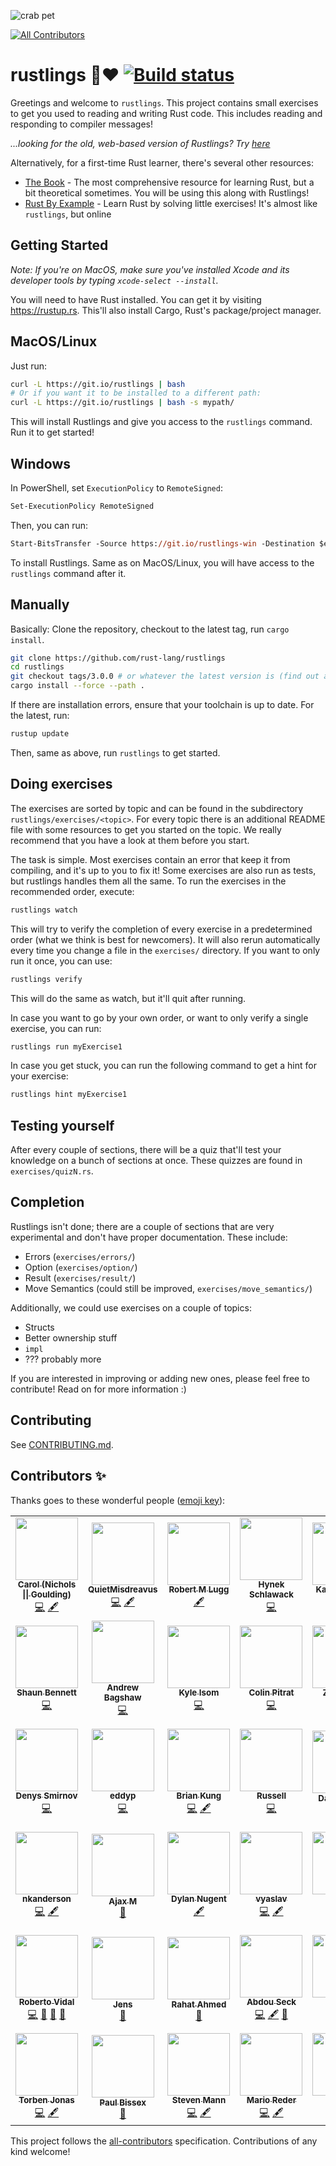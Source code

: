 ![crab pet](https://i.imgur.com/LbZJgmm.gif)
<!-- ALL-CONTRIBUTORS-BADGE:START - Do not remove or modify this section -->
[![All Contributors](https://img.shields.io/badge/all_contributors-48-orange.svg?style=flat-square)](#contributors-)
<!-- ALL-CONTRIBUTORS-BADGE:END -->

# rustlings 🦀❤️ [![Build status](https://badge.buildkite.com/7af93d81dc522c67a1ec8e33ff5705861b1cb36360b774807f.svg)](https://buildkite.com/mokou/rustlings)

Greetings and welcome to `rustlings`. This project contains small exercises to get you used to reading and writing Rust code. This includes reading and responding to compiler messages!

_...looking for the old, web-based version of Rustlings? Try [here](https://github.com/rust-lang/rustlings/tree/rustlings-1)_

Alternatively, for a first-time Rust learner, there's several other resources:

- [The Book](https://doc.rust-lang.org/book/index.html) - The most comprehensive resource for learning Rust, but a bit theoretical sometimes. You will be using this along with Rustlings!
- [Rust By Example](https://doc.rust-lang.org/rust-by-example/index.html) - Learn Rust by solving little exercises! It's almost like `rustlings`, but online

## Getting Started

_Note: If you're on MacOS, make sure you've installed Xcode and its developer tools by typing `xcode-select --install`._

You will need to have Rust installed. You can get it by visiting https://rustup.rs. This'll also install Cargo, Rust's package/project manager.

## MacOS/Linux

Just run:

```bash
curl -L https://git.io/rustlings | bash
# Or if you want it to be installed to a different path:
curl -L https://git.io/rustlings | bash -s mypath/
```

This will install Rustlings and give you access to the `rustlings` command. Run it to get started!

## Windows

In PowerShell, set `ExecutionPolicy` to `RemoteSigned`:

```ps
Set-ExecutionPolicy RemoteSigned
```

Then, you can run:

```ps
Start-BitsTransfer -Source https://git.io/rustlings-win -Destination $env:TMP/install_rustlings.ps1; Unblock-File $env:TMP/install_rustlings.ps1; Invoke-Expression $env:TMP/install_rustlings.ps1
```

To install Rustlings. Same as on MacOS/Linux, you will have access to the `rustlings` command after it.

## Manually

Basically: Clone the repository, checkout to the latest tag, run `cargo install`.

```bash
git clone https://github.com/rust-lang/rustlings
cd rustlings
git checkout tags/3.0.0 # or whatever the latest version is (find out at https://github.com/rust-lang/rustlings/releases/latest)
cargo install --force --path .
```

If there are installation errors, ensure that your toolchain is up to date. For the latest, run:
```bash
rustup update
```

Then, same as above, run `rustlings` to get started.

## Doing exercises

The exercises are sorted by topic and can be found in the subdirectory `rustlings/exercises/<topic>`. For every topic there is an additional README file with some resources to get you started on the topic. We really recommend that you have a look at them before you start.

The task is simple. Most exercises contain an error that keep it from compiling, and it's up to you to fix it! Some exercises are also run as tests, but rustlings handles them all the same. To run the exercises in the recommended order, execute:

```bash
rustlings watch
```

This will try to verify the completion of every exercise in a predetermined order (what we think is best for newcomers). It will also rerun automatically every time you change a file in the `exercises/` directory. If you want to only run it once, you can use:

```bash
rustlings verify
```

This will do the same as watch, but it'll quit after running.

In case you want to go by your own order, or want to only verify a single exercise, you can run:

```bash
rustlings run myExercise1
```

In case you get stuck, you can run the following command to get a hint for your
exercise:

``` bash
rustlings hint myExercise1
```

## Testing yourself

After every couple of sections, there will be a quiz that'll test your knowledge on a bunch of sections at once. These quizzes are found in `exercises/quizN.rs`.

## Completion

Rustlings isn't done; there are a couple of sections that are very experimental and don't have proper documentation. These include:

- Errors (`exercises/errors/`)
- Option (`exercises/option/`)
- Result (`exercises/result/`)
- Move Semantics (could still be improved, `exercises/move_semantics/`)

Additionally, we could use exercises on a couple of topics:

- Structs
- Better ownership stuff
- `impl`
- ??? probably more

If you are interested in improving or adding new ones, please feel free to contribute! Read on for more information :)

## Contributing

See [CONTRIBUTING.md](./CONTRIBUTING.md).

## Contributors ✨

Thanks goes to these wonderful people ([emoji key](https://allcontributors.org/docs/en/emoji-key)):

<!-- ALL-CONTRIBUTORS-LIST:START - Do not remove or modify this section -->
<!-- prettier-ignore-start -->
<!-- markdownlint-disable -->
<table>
  <tr>
    <td align="center"><a href="http://carol-nichols.com"><img src="https://avatars2.githubusercontent.com/u/193874?v=4" width="100px;" alt=""/><br /><sub><b>Carol (Nichols &#124;&#124; Goulding)</b></sub></a><br /><a href="https://github.com/fmoko/rustlings/commits?author=carols10cents" title="Code">💻</a> <a href="#content-carols10cents" title="Content">🖋</a></td>
    <td align="center"><a href="https://twitter.com/QuietMisdreavus"><img src="https://avatars2.githubusercontent.com/u/5217170?v=4" width="100px;" alt=""/><br /><sub><b>QuietMisdreavus</b></sub></a><br /><a href="https://github.com/fmoko/rustlings/commits?author=QuietMisdreavus" title="Code">💻</a> <a href="#content-QuietMisdreavus" title="Content">🖋</a></td>
    <td align="center"><a href="https://github.com/robertlugg"><img src="https://avatars0.githubusercontent.com/u/6054540?v=4" width="100px;" alt=""/><br /><sub><b>Robert M Lugg</b></sub></a><br /><a href="#content-robertlugg" title="Content">🖋</a></td>
    <td align="center"><a href="https://hynek.me/about/"><img src="https://avatars3.githubusercontent.com/u/41240?v=4" width="100px;" alt=""/><br /><sub><b>Hynek Schlawack</b></sub></a><br /><a href="https://github.com/fmoko/rustlings/commits?author=hynek" title="Code">💻</a></td>
    <td align="center"><a href="https://spacekookie.de"><img src="https://avatars0.githubusercontent.com/u/7669898?v=4" width="100px;" alt=""/><br /><sub><b>Katharina Fey</b></sub></a><br /><a href="https://github.com/fmoko/rustlings/commits?author=spacekookie" title="Code">💻</a></td>
    <td align="center"><a href="https://github.com/lukabavdaz"><img src="https://avatars0.githubusercontent.com/u/9624558?v=4" width="100px;" alt=""/><br /><sub><b>lukabavdaz</b></sub></a><br /><a href="https://github.com/fmoko/rustlings/commits?author=lukabavdaz" title="Code">💻</a> <a href="#content-lukabavdaz" title="Content">🖋</a></td>
    <td align="center"><a href="http://vestera.as"><img src="https://avatars2.githubusercontent.com/u/4187449?v=4" width="100px;" alt=""/><br /><sub><b>Erik Vesteraas</b></sub></a><br /><a href="https://github.com/fmoko/rustlings/commits?author=evestera" title="Code">💻</a></td>
    <td align="center"><a href="https://github.com/Delet0r"><img src="https://avatars1.githubusercontent.com/u/23195618?v=4" width="100px;" alt=""/><br /><sub><b>delet0r</b></sub></a><br /><a href="https://github.com/fmoko/rustlings/commits?author=Delet0r" title="Code">💻</a></td>
  </tr>
  <tr>
    <td align="center"><a href="http://phinary.ca"><img src="https://avatars1.githubusercontent.com/u/10522375?v=4" width="100px;" alt=""/><br /><sub><b>Shaun Bennett</b></sub></a><br /><a href="https://github.com/fmoko/rustlings/commits?author=shaunbennett" title="Code">💻</a></td>
    <td align="center"><a href="https://github.com/abagshaw"><img src="https://avatars2.githubusercontent.com/u/8594541?v=4" width="100px;" alt=""/><br /><sub><b>Andrew Bagshaw</b></sub></a><br /><a href="https://github.com/fmoko/rustlings/commits?author=abagshaw" title="Code">💻</a></td>
    <td align="center"><a href="https://ai6ua.net/"><img src="https://avatars2.githubusercontent.com/u/175578?v=4" width="100px;" alt=""/><br /><sub><b>Kyle Isom</b></sub></a><br /><a href="https://github.com/fmoko/rustlings/commits?author=kisom" title="Code">💻</a></td>
    <td align="center"><a href="https://github.com/ColinPitrat"><img src="https://avatars3.githubusercontent.com/u/1541863?v=4" width="100px;" alt=""/><br /><sub><b>Colin Pitrat</b></sub></a><br /><a href="https://github.com/fmoko/rustlings/commits?author=ColinPitrat" title="Code">💻</a></td>
    <td align="center"><a href="https://zacanger.com"><img src="https://avatars3.githubusercontent.com/u/12520493?v=4" width="100px;" alt=""/><br /><sub><b>Zac Anger</b></sub></a><br /><a href="https://github.com/fmoko/rustlings/commits?author=zacanger" title="Code">💻</a></td>
    <td align="center"><a href="https://github.com/mgeier"><img src="https://avatars1.githubusercontent.com/u/705404?v=4" width="100px;" alt=""/><br /><sub><b>Matthias Geier</b></sub></a><br /><a href="https://github.com/fmoko/rustlings/commits?author=mgeier" title="Code">💻</a></td>
    <td align="center"><a href="https://github.com/cjpearce"><img src="https://avatars1.githubusercontent.com/u/3453268?v=4" width="100px;" alt=""/><br /><sub><b>Chris Pearce</b></sub></a><br /><a href="https://github.com/fmoko/rustlings/commits?author=cjpearce" title="Code">💻</a></td>
    <td align="center"><a href="https://yvan-sraka.github.io"><img src="https://avatars2.githubusercontent.com/u/705213?v=4" width="100px;" alt=""/><br /><sub><b>Yvan Sraka</b></sub></a><br /><a href="https://github.com/fmoko/rustlings/commits?author=yvan-sraka" title="Code">💻</a></td>
  </tr>
  <tr>
    <td align="center"><a href="https://github.com/dendi239"><img src="https://avatars3.githubusercontent.com/u/16478650?v=4" width="100px;" alt=""/><br /><sub><b>Denys Smirnov</b></sub></a><br /><a href="https://github.com/fmoko/rustlings/commits?author=dendi239" title="Code">💻</a></td>
    <td align="center"><a href="https://github.com/eddyp"><img src="https://avatars2.githubusercontent.com/u/123772?v=4" width="100px;" alt=""/><br /><sub><b>eddyp</b></sub></a><br /><a href="https://github.com/fmoko/rustlings/commits?author=eddyp" title="Code">💻</a></td>
    <td align="center"><a href="http://about.me/BrianKung"><img src="https://avatars1.githubusercontent.com/u/2836167?v=4" width="100px;" alt=""/><br /><sub><b>Brian Kung</b></sub></a><br /><a href="https://github.com/fmoko/rustlings/commits?author=briankung" title="Code">💻</a> <a href="#content-briankung" title="Content">🖋</a></td>
    <td align="center"><a href="https://rcousineau.gitlab.io"><img src="https://avatars3.githubusercontent.com/u/281039?v=4" width="100px;" alt=""/><br /><sub><b>Russell</b></sub></a><br /><a href="https://github.com/fmoko/rustlings/commits?author=miller-time" title="Code">💻</a></td>
    <td align="center"><a href="http://danwilhelm.com"><img src="https://avatars3.githubusercontent.com/u/6137185?v=4" width="100px;" alt=""/><br /><sub><b>Dan Wilhelm</b></sub></a><br /><a href="https://github.com/fmoko/rustlings/commits?author=danwilhelm" title="Documentation">📖</a></td>
    <td align="center"><a href="https://github.com/Jesse-Cameron"><img src="https://avatars3.githubusercontent.com/u/3723654?v=4" width="100px;" alt=""/><br /><sub><b>Jesse</b></sub></a><br /><a href="https://github.com/fmoko/rustlings/commits?author=Jesse-Cameron" title="Code">💻</a> <a href="#content-Jesse-Cameron" title="Content">🖋</a></td>
    <td align="center"><a href="https://github.com/MrFroop"><img src="https://avatars3.githubusercontent.com/u/196700?v=4" width="100px;" alt=""/><br /><sub><b>Fredrik Jambrén</b></sub></a><br /><a href="https://github.com/fmoko/rustlings/commits?author=MrFroop" title="Code">💻</a></td>
    <td align="center"><a href="https://github.com/petemcfarlane"><img src="https://avatars3.githubusercontent.com/u/3472717?v=4" width="100px;" alt=""/><br /><sub><b>Pete McFarlane</b></sub></a><br /><a href="#content-petemcfarlane" title="Content">🖋</a></td>
  </tr>
  <tr>
    <td align="center"><a href="https://github.com/nkanderson"><img src="https://avatars0.githubusercontent.com/u/4128825?v=4" width="100px;" alt=""/><br /><sub><b>nkanderson</b></sub></a><br /><a href="https://github.com/fmoko/rustlings/commits?author=nkanderson" title="Code">💻</a> <a href="#content-nkanderson" title="Content">🖋</a></td>
    <td align="center"><a href="https://github.com/ajaxm"><img src="https://avatars0.githubusercontent.com/u/13360138?v=4" width="100px;" alt=""/><br /><sub><b>Ajax M</b></sub></a><br /><a href="https://github.com/fmoko/rustlings/commits?author=ajaxm" title="Documentation">📖</a></td>
    <td align="center"><a href="https://dylnuge.com"><img src="https://avatars2.githubusercontent.com/u/118624?v=4" width="100px;" alt=""/><br /><sub><b>Dylan Nugent</b></sub></a><br /><a href="#content-Dylnuge" title="Content">🖋</a></td>
    <td align="center"><a href="https://github.com/vyaslav"><img src="https://avatars0.githubusercontent.com/u/1385427?v=4" width="100px;" alt=""/><br /><sub><b>vyaslav</b></sub></a><br /><a href="https://github.com/fmoko/rustlings/commits?author=vyaslav" title="Code">💻</a> <a href="#content-vyaslav" title="Content">🖋</a></td>
    <td align="center"><a href="https://join.sfxd.org"><img src="https://avatars1.githubusercontent.com/u/17297466?v=4" width="100px;" alt=""/><br /><sub><b>George</b></sub></a><br /><a href="https://github.com/fmoko/rustlings/commits?author=gdoenlen" title="Code">💻</a></td>
    <td align="center"><a href="https://github.com/nyxtom"><img src="https://avatars2.githubusercontent.com/u/222763?v=4" width="100px;" alt=""/><br /><sub><b>Thomas Holloway</b></sub></a><br /><a href="https://github.com/fmoko/rustlings/commits?author=nyxtom" title="Code">💻</a> <a href="#content-nyxtom" title="Content">🖋</a></td>
    <td align="center"><a href="https://github.com/workingjubilee"><img src="https://avatars1.githubusercontent.com/u/46493976?v=4" width="100px;" alt=""/><br /><sub><b>Jubilee</b></sub></a><br /><a href="https://github.com/fmoko/rustlings/commits?author=workingjubilee" title="Code">💻</a></td>
    <td align="center"><a href="https://github.com/WofWca"><img src="https://avatars1.githubusercontent.com/u/39462442?v=4" width="100px;" alt=""/><br /><sub><b>WofWca</b></sub></a><br /><a href="https://github.com/fmoko/rustlings/commits?author=WofWca" title="Code">💻</a></td>
  </tr>
  <tr>
    <td align="center"><a href="https://github.com/jrvidal"><img src="https://avatars0.githubusercontent.com/u/1636604?v=4" width="100px;" alt=""/><br /><sub><b>Roberto Vidal</b></sub></a><br /><a href="https://github.com/fmoko/rustlings/commits?author=jrvidal" title="Code">💻</a> <a href="https://github.com/fmoko/rustlings/commits?author=jrvidal" title="Documentation">📖</a> <a href="#ideas-jrvidal" title="Ideas, Planning, & Feedback">🤔</a> <a href="#maintenance-jrvidal" title="Maintenance">🚧</a></td>
    <td align="center"><a href="https://github.com/jensim"><img src="https://avatars0.githubusercontent.com/u/3663856?v=4" width="100px;" alt=""/><br /><sub><b>Jens</b></sub></a><br /><a href="https://github.com/fmoko/rustlings/commits?author=jensim" title="Documentation">📖</a></td>
    <td align="center"><a href="http://rahatah.me/d"><img src="https://avatars3.githubusercontent.com/u/3174006?v=4" width="100px;" alt=""/><br /><sub><b>Rahat Ahmed</b></sub></a><br /><a href="https://github.com/fmoko/rustlings/commits?author=rahatarmanahmed" title="Documentation">📖</a></td>
    <td align="center"><a href="https://github.com/AbdouSeck"><img src="https://avatars2.githubusercontent.com/u/6490055?v=4" width="100px;" alt=""/><br /><sub><b>Abdou Seck</b></sub></a><br /><a href="https://github.com/fmoko/rustlings/commits?author=AbdouSeck" title="Code">💻</a> <a href="#content-AbdouSeck" title="Content">🖋</a> <a href="https://github.com/fmoko/rustlings/pulls?q=is%3Apr+reviewed-by%3AAbdouSeck" title="Reviewed Pull Requests">👀</a></td>
    <td align="center"><a href="https://codehearts.com"><img src="https://avatars0.githubusercontent.com/u/2885412?v=4" width="100px;" alt=""/><br /><sub><b>Katie</b></sub></a><br /><a href="https://github.com/fmoko/rustlings/commits?author=codehearts" title="Code">💻</a></td>
    <td align="center"><a href="https://github.com/Socratides"><img src="https://avatars3.githubusercontent.com/u/27732983?v=4" width="100px;" alt=""/><br /><sub><b>Socrates</b></sub></a><br /><a href="https://github.com/fmoko/rustlings/commits?author=Socratides" title="Documentation">📖</a></td>
    <td align="center"><a href="https://github.com/gnodarse"><img src="https://avatars3.githubusercontent.com/u/46761795?v=4" width="100px;" alt=""/><br /><sub><b>gnodarse</b></sub></a><br /><a href="#content-gnodarse" title="Content">🖋</a></td>
    <td align="center"><a href="https://github.com/harrisonmetz"><img src="https://avatars1.githubusercontent.com/u/7883408?v=4" width="100px;" alt=""/><br /><sub><b>Harrison Metzger</b></sub></a><br /><a href="https://github.com/fmoko/rustlings/commits?author=harrisonmetz" title="Code">💻</a></td>
  </tr>
  <tr>
    <td align="center"><a href="https://github.com/TorbenJ"><img src="https://avatars2.githubusercontent.com/u/9077102?v=4" width="100px;" alt=""/><br /><sub><b>Torben Jonas</b></sub></a><br /><a href="https://github.com/fmoko/rustlings/commits?author=TorbenJ" title="Code">💻</a> <a href="#content-TorbenJ" title="Content">🖋</a></td>
    <td align="center"><a href="http://paulbissex.com/"><img src="https://avatars0.githubusercontent.com/u/641?v=4" width="100px;" alt=""/><br /><sub><b>Paul Bissex</b></sub></a><br /><a href="https://github.com/fmoko/rustlings/commits?author=pbx" title="Documentation">📖</a></td>
    <td align="center"><a href="https://github.com/sjmann"><img src="https://avatars0.githubusercontent.com/u/6589896?v=4" width="100px;" alt=""/><br /><sub><b>Steven Mann</b></sub></a><br /><a href="https://github.com/fmoko/rustlings/commits?author=sjmann" title="Code">💻</a> <a href="#content-sjmann" title="Content">🖋</a></td>
    <td align="center"><a href="https://smmdb.net/"><img src="https://avatars2.githubusercontent.com/u/5855071?v=4" width="100px;" alt=""/><br /><sub><b>Mario Reder</b></sub></a><br /><a href="https://github.com/fmoko/rustlings/commits?author=Tarnadas" title="Code">💻</a> <a href="#content-Tarnadas" title="Content">🖋</a></td>
    <td align="center"><a href="https://keybase.io/skim"><img src="https://avatars0.githubusercontent.com/u/47347?v=4" width="100px;" alt=""/><br /><sub><b>skim</b></sub></a><br /><a href="https://github.com/fmoko/rustlings/commits?author=sl4m" title="Code">💻</a></td>
    <td align="center"><a href="https://github.com/sanjaykdragon"><img src="https://avatars1.githubusercontent.com/u/10261698?v=4" width="100px;" alt=""/><br /><sub><b>Sanjay K</b></sub></a><br /><a href="https://github.com/fmoko/rustlings/commits?author=sanjaykdragon" title="Code">💻</a> <a href="#content-sanjaykdragon" title="Content">🖋</a></td>
    <td align="center"><a href="http://www.rohanjain.in"><img src="https://avatars1.githubusercontent.com/u/343499?v=4" width="100px;" alt=""/><br /><sub><b>Rohan Jain</b></sub></a><br /><a href="https://github.com/fmoko/rustlings/commits?author=crodjer" title="Code">💻</a></td>
    <td align="center"><a href="https://www.saidaspen.se"><img src="https://avatars1.githubusercontent.com/u/7727687?v=4" width="100px;" alt=""/><br /><sub><b>Said Aspen</b></sub></a><br /><a href="https://github.com/fmoko/rustlings/commits?author=saidaspen" title="Code">💻</a> <a href="#content-saidaspen" title="Content">🖋</a></td>
  </tr>
</table>

<!-- markdownlint-enable -->
<!-- prettier-ignore-end -->
<!-- ALL-CONTRIBUTORS-LIST:END -->

This project follows the [all-contributors](https://github.com/all-contributors/all-contributors) specification. Contributions of any kind welcome!

